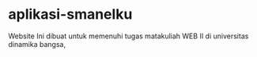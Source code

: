 # aplikasi-smanelku
Website Ini dibuat untuk memenuhi tugas matakuliah WEB II di universitas dinamika bangsa, 
